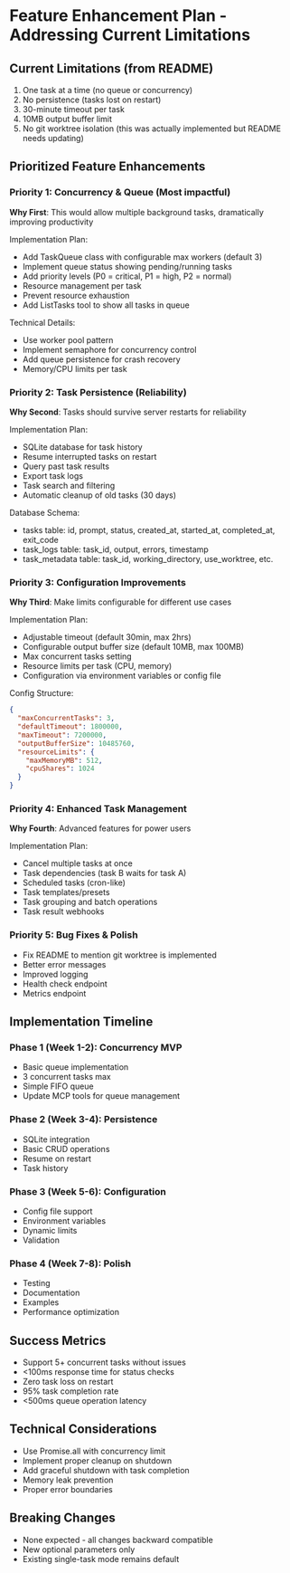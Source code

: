 # Feature Enhancement Plan - Addressing Current Limitations

## Current Limitations (from README)
1. One task at a time (no queue or concurrency)
2. No persistence (tasks lost on restart)
3. 30-minute timeout per task
4. 10MB output buffer limit
5. No git worktree isolation (this was actually implemented but README needs updating)

## Prioritized Feature Enhancements

### Priority 1: Concurrency & Queue (Most impactful)
**Why First**: This would allow multiple background tasks, dramatically improving productivity

Implementation Plan:
- Add TaskQueue class with configurable max workers (default 3)
- Implement queue status showing pending/running tasks
- Add priority levels (P0 = critical, P1 = high, P2 = normal)
- Resource management per task
- Prevent resource exhaustion
- Add ListTasks tool to show all tasks in queue

Technical Details:
- Use worker pool pattern
- Implement semaphore for concurrency control
- Add queue persistence for crash recovery
- Memory/CPU limits per task

### Priority 2: Task Persistence (Reliability)
**Why Second**: Tasks should survive server restarts for reliability

Implementation Plan:
- SQLite database for task history
- Resume interrupted tasks on restart
- Query past task results
- Export task logs
- Task search and filtering
- Automatic cleanup of old tasks (30 days)

Database Schema:
- tasks table: id, prompt, status, created_at, started_at, completed_at, exit_code
- task_logs table: task_id, output, errors, timestamp
- task_metadata table: task_id, working_directory, use_worktree, etc.

### Priority 3: Configuration Improvements
**Why Third**: Make limits configurable for different use cases

Implementation Plan:
- Adjustable timeout (default 30min, max 2hrs)
- Configurable output buffer size (default 10MB, max 100MB)
- Max concurrent tasks setting
- Resource limits per task (CPU, memory)
- Configuration via environment variables or config file

Config Structure:
```json
{
  "maxConcurrentTasks": 3,
  "defaultTimeout": 1800000,
  "maxTimeout": 7200000,
  "outputBufferSize": 10485760,
  "resourceLimits": {
    "maxMemoryMB": 512,
    "cpuShares": 1024
  }
}
```

### Priority 4: Enhanced Task Management
**Why Fourth**: Advanced features for power users

Implementation Plan:
- Cancel multiple tasks at once
- Task dependencies (task B waits for task A)
- Scheduled tasks (cron-like)
- Task templates/presets
- Task grouping and batch operations
- Task result webhooks

### Priority 5: Bug Fixes & Polish
- Fix README to mention git worktree is implemented
- Better error messages
- Improved logging
- Health check endpoint
- Metrics endpoint

## Implementation Timeline

### Phase 1 (Week 1-2): Concurrency MVP
- Basic queue implementation
- 3 concurrent tasks max
- Simple FIFO queue
- Update MCP tools for queue management

### Phase 2 (Week 3-4): Persistence
- SQLite integration
- Basic CRUD operations
- Resume on restart
- Task history

### Phase 3 (Week 5-6): Configuration
- Config file support
- Environment variables
- Dynamic limits
- Validation

### Phase 4 (Week 7-8): Polish
- Testing
- Documentation
- Examples
- Performance optimization

## Success Metrics
- Support 5+ concurrent tasks without issues
- <100ms response time for status checks
- Zero task loss on restart
- 95% task completion rate
- <500ms queue operation latency

## Technical Considerations
- Use Promise.all with concurrency limit
- Implement proper cleanup on shutdown
- Add graceful shutdown with task completion
- Memory leak prevention
- Proper error boundaries

## Breaking Changes
- None expected - all changes backward compatible
- New optional parameters only
- Existing single-task mode remains default